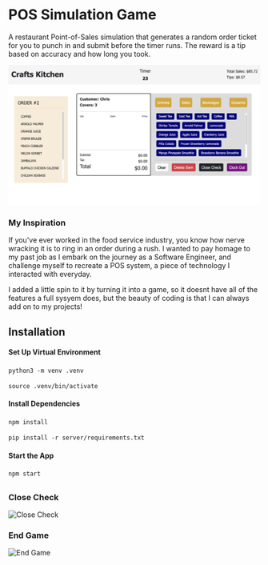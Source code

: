 # POS Simulation Game

A restaurant Point-of-Sales simulation that generates a random order ticket for you to punch in and submit before the timer runs. The reward is a tip based on accuracy and how long you took.

![Game Screenshot](./public/assets/home.png)

### My Inspiration
If you've ever worked in the food service industry, you know how nerve wracking it is to ring in an order during a rush. I wanted to pay homage to my past job as I embark on the journey as a Software Engineer, and challenge myself to recreate a POS system, a piece of technology I interacted with everyday.

I added a little spin to it by turning it into a game, so it doesnt have all of the features a full sysyem does, but the beauty of coding is that I can always add on to my projects!


## Installation
#### Set Up Virtual Environment
```python3 -m venv .venv```

```source .venv/bin/activate```
#### Install Dependencies

```npm install```

```pip install -r server/requirements.txt```



#### Start the App
```npm start```

##
### Close Check
![Close Check](./public/assets/close-check.png)

### End Game 
![End Game](./public/assets/end-game.png)